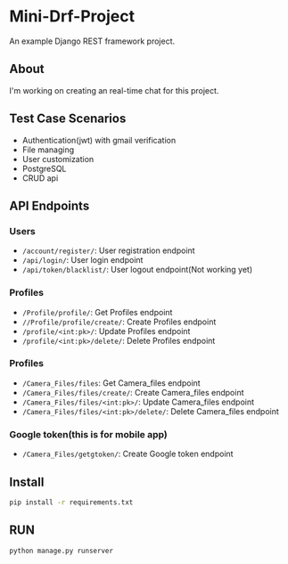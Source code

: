 # Mini-Drf-Project

An example Django REST framework project.
## About

I'm working on creating an real-time chat for this project.

## Test Case Scenarios

- Authentication(jwt) with gmail verification
- File managing
- User customization
- PostgreSQL
- CRUD api
  
## API Endpoints

### Users

- `/account/register/`: User registration endpoint
- `/api/login/`: User login endpoint
- `/api/token/blacklist/`: User logout endpoint(Not working yet)

### Profiles

- `/Profile/profile/`: Get Profiles endpoint
- `//Profile/profile/create/`: Create Profiles endpoint
- `/profile/<int:pk>/`: Update Profiles endpoint
- `/profile/<int:pk>/delete/`: Delete Profiles endpoint

  
### Profiles

- `/Camera_Files/files`: Get Camera_files endpoint
- `/Camera_Files/files/create/`: Create Camera_files endpoint
- `/Camera_Files/files/<int:pk>/`: Update Camera_files endpoint
- `/Camera_Files/files/<int:pk>/delete/`: Delete Camera_files endpoint

### Google token(this is for mobile app)

- `/Camera_Files/getgtoken/`: Create Google token endpoint

## Install

```bash
pip install -r requirements.txt
```
## RUN

```bash
python manage.py runserver
```
